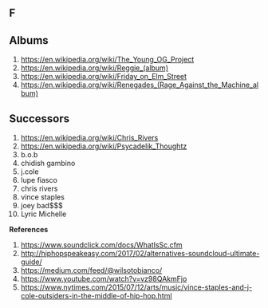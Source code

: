 ## F

## Albums
1. https://en.wikipedia.org/wiki/The_Young_OG_Project
1. https://en.wikipedia.org/wiki/Reggie_(album)
1. https://en.wikipedia.org/wiki/Friday_on_Elm_Street
1. https://en.wikipedia.org/wiki/Renegades_(Rage_Against_the_Machine_album)

## Successors
1. https://en.wikipedia.org/wiki/Chris_Rivers
1. https://en.wikipedia.org/wiki/Psycadelik_Thoughtz
1. b.o.b 
1. chidish gambino
1. j.cole
1. lupe fiasco
1. chris rivers
1. vince staples
1. joey bad$$$
1. Lyric Michelle

**References**
1. https://www.soundclick.com/docs/WhatIsSc.cfm
1. http://hiphopspeakeasy.com/2017/02/alternatives-soundcloud-ultimate-guide/
1. https://medium.com/feed/@wilsotobianco/
1. https://www.youtube.com/watch?v=vz98QAkmFjo
1. https://www.nytimes.com/2015/07/12/arts/music/vince-staples-and-j-cole-outsiders-in-the-middle-of-hip-hop.html